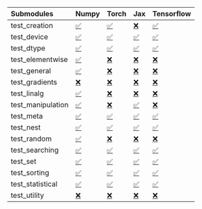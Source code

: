 | Submodules        | Numpy                                                                                                                           | Torch                                                                                                                           | Jax                                                                                                                             | Tensorflow                                                                                                                      |
|:------------------|:--------------------------------------------------------------------------------------------------------------------------------|:--------------------------------------------------------------------------------------------------------------------------------|:--------------------------------------------------------------------------------------------------------------------------------|:--------------------------------------------------------------------------------------------------------------------------------|
| test_creation     | <a href="https://github.com/unifyai/ivy/runs/8156646130?check_suite_focus=true" rel="noopener noreferrer" target="_blank">✅</a> | <a href="https://github.com/unifyai/ivy/runs/8156648312?check_suite_focus=true" rel="noopener noreferrer" target="_blank">✅</a> | <a href="https://github.com/unifyai/ivy/runs/8156650513?check_suite_focus=true" rel="noopener noreferrer" target="_blank">❌</a> | <a href="https://github.com/unifyai/ivy/runs/8156652767?check_suite_focus=true" rel="noopener noreferrer" target="_blank">✅</a> |
| test_device       | <a href="https://github.com/unifyai/ivy/runs/8156646336?check_suite_focus=true" rel="noopener noreferrer" target="_blank">✅</a> | <a href="https://github.com/unifyai/ivy/runs/8156648491?check_suite_focus=true" rel="noopener noreferrer" target="_blank">✅</a> | <a href="https://github.com/unifyai/ivy/runs/8156650624?check_suite_focus=true" rel="noopener noreferrer" target="_blank">✅</a> | <a href="https://github.com/unifyai/ivy/runs/8156652885?check_suite_focus=true" rel="noopener noreferrer" target="_blank">✅</a> |
| test_dtype        | <a href="https://github.com/unifyai/ivy/runs/8156646440?check_suite_focus=true" rel="noopener noreferrer" target="_blank">✅</a> | <a href="https://github.com/unifyai/ivy/runs/8156648640?check_suite_focus=true" rel="noopener noreferrer" target="_blank">✅</a> | <a href="https://github.com/unifyai/ivy/runs/8156650745?check_suite_focus=true" rel="noopener noreferrer" target="_blank">✅</a> | <a href="https://github.com/unifyai/ivy/runs/8156652993?check_suite_focus=true" rel="noopener noreferrer" target="_blank">✅</a> |
| test_elementwise  | <a href="https://github.com/unifyai/ivy/runs/8156646553?check_suite_focus=true" rel="noopener noreferrer" target="_blank">✅</a> | <a href="https://github.com/unifyai/ivy/runs/8156648829?check_suite_focus=true" rel="noopener noreferrer" target="_blank">❌</a> | <a href="https://github.com/unifyai/ivy/runs/8156650884?check_suite_focus=true" rel="noopener noreferrer" target="_blank">❌</a> | <a href="https://github.com/unifyai/ivy/runs/8156653110?check_suite_focus=true" rel="noopener noreferrer" target="_blank">❌</a> |
| test_general      | <a href="https://github.com/unifyai/ivy/runs/8156646653?check_suite_focus=true" rel="noopener noreferrer" target="_blank">✅</a> | <a href="https://github.com/unifyai/ivy/runs/8156648974?check_suite_focus=true" rel="noopener noreferrer" target="_blank">❌</a> | <a href="https://github.com/unifyai/ivy/runs/8156651101?check_suite_focus=true" rel="noopener noreferrer" target="_blank">❌</a> | <a href="https://github.com/unifyai/ivy/runs/8156653314?check_suite_focus=true" rel="noopener noreferrer" target="_blank">❌</a> |
| test_gradients    | <a href="https://github.com/unifyai/ivy/runs/8156646783?check_suite_focus=true" rel="noopener noreferrer" target="_blank">❌</a> | <a href="https://github.com/unifyai/ivy/runs/8156649120?check_suite_focus=true" rel="noopener noreferrer" target="_blank">❌</a> | <a href="https://github.com/unifyai/ivy/runs/8156651313?check_suite_focus=true" rel="noopener noreferrer" target="_blank">❌</a> | <a href="https://github.com/unifyai/ivy/runs/8156653427?check_suite_focus=true" rel="noopener noreferrer" target="_blank">❌</a> |
| test_linalg       | <a href="https://github.com/unifyai/ivy/runs/8156646879?check_suite_focus=true" rel="noopener noreferrer" target="_blank">✅</a> | <a href="https://github.com/unifyai/ivy/runs/8156649258?check_suite_focus=true" rel="noopener noreferrer" target="_blank">❌</a> | <a href="https://github.com/unifyai/ivy/runs/8156651481?check_suite_focus=true" rel="noopener noreferrer" target="_blank">❌</a> | <a href="https://github.com/unifyai/ivy/runs/8156653557?check_suite_focus=true" rel="noopener noreferrer" target="_blank">❌</a> |
| test_manipulation | <a href="https://github.com/unifyai/ivy/runs/8156647000?check_suite_focus=true" rel="noopener noreferrer" target="_blank">✅</a> | <a href="https://github.com/unifyai/ivy/runs/8156649388?check_suite_focus=true" rel="noopener noreferrer" target="_blank">❌</a> | <a href="https://github.com/unifyai/ivy/runs/8156651647?check_suite_focus=true" rel="noopener noreferrer" target="_blank">✅</a> | <a href="https://github.com/unifyai/ivy/runs/8156653668?check_suite_focus=true" rel="noopener noreferrer" target="_blank">❌</a> |
| test_meta         | <a href="https://github.com/unifyai/ivy/runs/8156647125?check_suite_focus=true" rel="noopener noreferrer" target="_blank">✅</a> | <a href="https://github.com/unifyai/ivy/runs/8156649538?check_suite_focus=true" rel="noopener noreferrer" target="_blank">✅</a> | <a href="https://github.com/unifyai/ivy/runs/8156651798?check_suite_focus=true" rel="noopener noreferrer" target="_blank">✅</a> | <a href="https://github.com/unifyai/ivy/runs/8156653785?check_suite_focus=true" rel="noopener noreferrer" target="_blank">✅</a> |
| test_nest         | <a href="https://github.com/unifyai/ivy/runs/8156647230?check_suite_focus=true" rel="noopener noreferrer" target="_blank">✅</a> | <a href="https://github.com/unifyai/ivy/runs/8156649669?check_suite_focus=true" rel="noopener noreferrer" target="_blank">✅</a> | <a href="https://github.com/unifyai/ivy/runs/8156651929?check_suite_focus=true" rel="noopener noreferrer" target="_blank">✅</a> | <a href="https://github.com/unifyai/ivy/runs/8156653899?check_suite_focus=true" rel="noopener noreferrer" target="_blank">✅</a> |
| test_random       | <a href="https://github.com/unifyai/ivy/runs/8156647367?check_suite_focus=true" rel="noopener noreferrer" target="_blank">✅</a> | <a href="https://github.com/unifyai/ivy/runs/8156649805?check_suite_focus=true" rel="noopener noreferrer" target="_blank">❌</a> | <a href="https://github.com/unifyai/ivy/runs/8156652041?check_suite_focus=true" rel="noopener noreferrer" target="_blank">❌</a> | <a href="https://github.com/unifyai/ivy/runs/8156653986?check_suite_focus=true" rel="noopener noreferrer" target="_blank">❌</a> |
| test_searching    | <a href="https://github.com/unifyai/ivy/runs/8156647523?check_suite_focus=true" rel="noopener noreferrer" target="_blank">✅</a> | <a href="https://github.com/unifyai/ivy/runs/8156649924?check_suite_focus=true" rel="noopener noreferrer" target="_blank">✅</a> | <a href="https://github.com/unifyai/ivy/runs/8156652187?check_suite_focus=true" rel="noopener noreferrer" target="_blank">✅</a> | <a href="https://github.com/unifyai/ivy/runs/8156654099?check_suite_focus=true" rel="noopener noreferrer" target="_blank">✅</a> |
| test_set          | <a href="https://github.com/unifyai/ivy/runs/8156647654?check_suite_focus=true" rel="noopener noreferrer" target="_blank">✅</a> | <a href="https://github.com/unifyai/ivy/runs/8156650049?check_suite_focus=true" rel="noopener noreferrer" target="_blank">✅</a> | <a href="https://github.com/unifyai/ivy/runs/8156652310?check_suite_focus=true" rel="noopener noreferrer" target="_blank">✅</a> | <a href="https://github.com/unifyai/ivy/runs/8156654199?check_suite_focus=true" rel="noopener noreferrer" target="_blank">✅</a> |
| test_sorting      | <a href="https://github.com/unifyai/ivy/runs/8156647803?check_suite_focus=true" rel="noopener noreferrer" target="_blank">✅</a> | <a href="https://github.com/unifyai/ivy/runs/8156650154?check_suite_focus=true" rel="noopener noreferrer" target="_blank">✅</a> | <a href="https://github.com/unifyai/ivy/runs/8156652446?check_suite_focus=true" rel="noopener noreferrer" target="_blank">✅</a> | <a href="https://github.com/unifyai/ivy/runs/8156654314?check_suite_focus=true" rel="noopener noreferrer" target="_blank">✅</a> |
| test_statistical  | <a href="https://github.com/unifyai/ivy/runs/8156647969?check_suite_focus=true" rel="noopener noreferrer" target="_blank">✅</a> | <a href="https://github.com/unifyai/ivy/runs/8156650245?check_suite_focus=true" rel="noopener noreferrer" target="_blank">✅</a> | <a href="https://github.com/unifyai/ivy/runs/8156652577?check_suite_focus=true" rel="noopener noreferrer" target="_blank">✅</a> | <a href="https://github.com/unifyai/ivy/runs/8156654403?check_suite_focus=true" rel="noopener noreferrer" target="_blank">✅</a> |
| test_utility      | <a href="https://github.com/unifyai/ivy/runs/8156648106?check_suite_focus=true" rel="noopener noreferrer" target="_blank">❌</a> | <a href="https://github.com/unifyai/ivy/runs/8156650362?check_suite_focus=true" rel="noopener noreferrer" target="_blank">❌</a> | <a href="https://github.com/unifyai/ivy/runs/8156652683?check_suite_focus=true" rel="noopener noreferrer" target="_blank">❌</a> | <a href="https://github.com/unifyai/ivy/runs/8156654523?check_suite_focus=true" rel="noopener noreferrer" target="_blank">❌</a> |